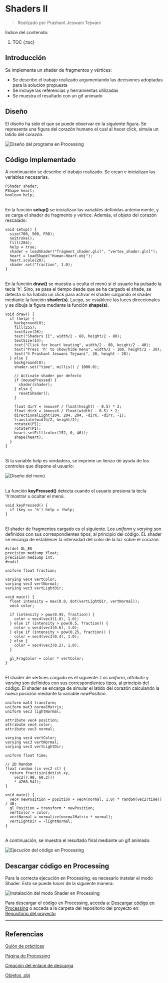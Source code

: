 # Shaders II
> Realizado por Prashant Jeswani Tejwani

Índice del contenido:

1. TOC
{:toc}

## Introducción
Se implementa un shader de fragmentos y vértices:

* Se describe el trabajo realizado argumentando las decisiones adoptadas para la solución propuesta
* Se incluye las referencias y herramientas utilizadas
* Se muestra el resultado con un gif animado

## Diseño 

El diseño ha sido el que se puede observar en la siguiente figura. Se representa una figura del corazón humano el cual al hacer click, simula un latido del corazón.

![](/My-Processing-Book/images/shaders_2/shaders_2.PNG "Diseño del programa en Processing")

## Código implementado

A continuación se describe el trabajo realizado. Se crean e inicializan las variables necesarias.

    PShader shader;
    PShape heart;
    boolean help;

<br>En la función **setup()** se inicializan las variables definidas anteriormente, y se carga el shader de fragmento y vértice. Además, el objeto del corazón rescalado:  

    void setup() {
      size(700, 500, P3D);
      noStroke();
      fill(204);
      help = true;
      shader = loadShader("fragment_shader.glsl", "vertex_shader.glsl");
      heart = loadShape("Human-Heart.obj");
      heart.scale(20);
      shader.set("fraction", 1.0);
    }
    
<br>En la función **draw()** se muestra u oculta el menú si el usuario ha pulsado la tecla 'h'. Sino, se pasa el tiempo desde que se ha cargado el shade, se detecta si ha habido un click para activar el shader cargando el shader mediante la función **shader(s)**. Luego, se establece las luces direccionales y se dibuja la figura mediante la función **shape(s)**.

    void draw() {
      if (help) {
        background(0);
        fill(255);
        textSize(26);
        text("Shaders II", width/2 - 60, height/2 - 80);
        textSize(14);
        text("Click for heart beating", width/2 - 80, height/2 - 40);
        text("Press 'h' to show/hide menu", width/2 - 100, height/2 - 20);
        text("© Prashant Jeswani Tejwani", 20, height - 20);
      } else {
        background(0);
        shader.set("time", millis() / 1000.0);

        // Activate shader por defecto
        if (mousePressed) {
          shader(shader);
        } else {
          resetShader();
        }

        float dirY = (mouseY / float(height) - 0.5) * 2;
        float dirX = (mouseX / float(width) - 0.5) * 2;
        directionalLight(204, 204, 204, -dirX, -dirY, -1);
        translate(width/2, height/2);
        rotateX(PI);
        rotateY(PI);
        heart.setFill(color(152, 0, 46));
        shape(heart);
      }
    }

<br>Si la variable *help* es verdadera, se imprime un lienzo de ayuda de los controles que dispone el usuario:

![](/My-Processing-Book/images/shaders_2/menu.PNG "Diseño del menú")
    
<br>La función **keyPressed()** detecta cuando el usuario presiona la tecla 'h'mostrar u ocultar el menú.
      
    void keyPressed() {
      if (key == 'h') help = !help;
    }

<br>El shader de fragmentos cargado es el siguiente. Los *uniform* y *varying* son definidos con sus correspondientes tipos, al principio del código. EL shader se encarga de establecer la intensidad del color de la luz sobre el corazón. 

    #ifdef GL_ES
    precision mediump float;
    precision mediump int;
    #endif

    uniform float fraction;

    varying vec4 vertColor;
    varying vec3 vertNormal;
    varying vec3 vertLightDir;

    void main() {
      float intensity = max(0.0, dot(vertLightDir, vertNormal));
      vec4 color;

      if (intensity > pow(0.95, fraction)) {
        color = vec4(vec3(1.0), 1.0);
      } else if (intensity > pow(0.5, fraction)) {
        color = vec4(vec3(0.6), 1.0);
      } else if (intensity > pow(0.25, fraction)) {
        color = vec4(vec3(0.4), 1.0);
      } else {
        color = vec4(vec3(0.2), 1.0);
      }

      gl_FragColor = color * vertColor;
    }
    
<br>El shader de vértices cargado es el siguiente. Los *uniform*, *attribute* y *varying* son definidos con sus correspondientes tipos, al principio del código. El shader se encarga de simular el latido del corazón calculando la nueva posición mediante la variable *newPosition*.

    uniform mat4 transform;
    uniform mat3 normalMatrix;
    uniform vec3 lightNormal;

    attribute vec4 position;
    attribute vec4 color;
    attribute vec3 normal;

    varying vec4 vertColor;
    varying vec3 vertNormal;
    varying vec3 vertLightDir;

    uniform float time;

    // 2D Random
    float random (in vec2 st) {
      return fract(sin(dot(st.xy, 
        vec2(7.98, 60.2)))
        * 4268.541);
    }

    void main() {
      vec4 newPosition = position + vec4(normal, 1.0) * random(vec2(time)) / 40;
      gl_Position = transform * newPosition;
      vertColor = color;
      vertNormal = normalize(normalMatrix * normal);
      vertLightDir = -lightNormal;
    }
      
<br>A continuación, se muestra el resultado final mediante un gif animado: 

![](/My-Processing-Book/images/shaders_2/shaders-2-demo.gif "Ejecución del código en Processing")

## Descargar código en Processing
Para la correcta ejecución en Processing, es necesario instalar el modo Shader. Esto se puede hacer de la siguiente manera:

![](/My-Processing-Book/images/shaders_1/shader-mode.gif  "Instalación del modo Shader en Processing")

Para descargar el código en Processing, acceda a: <a href="https://downgit.github.io/#/home?url=https://github.com/Prashant-JT/My-Processing-Book/tree/master/projects/shaders_2">Descargar código en Processing</a> o acceda a la carpeta del repositorio del proyecto en: <a href="https://github.com/Prashant-JT/My-Processing-Book/tree/master/projects/shaders_2">Repositorio del proyecto</a>

---

## Referencias

[Guión de prácticas](https://ncvt-aep.ulpgc.es/cv/ulpgctp21/pluginfile.php/412240/mod_resource/content/37/CIU_Pr_cticas.pdf)

[Página de Processing](https://processing.org/examples/)

[Creación del enlace de descarga](https://downgit.github.io/#/home)

[Objetos .obj](https://open3dmodel.com/)
